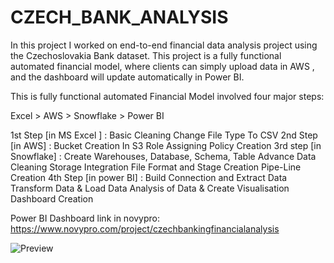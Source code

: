 # CZECH_BANK_ANALYSIS
In this project I worked on end-to-end financial data analysis project using the Czechoslovakia Bank dataset. This project is a fully functional automated financial model, where clients can simply upload data in AWS , and the dashboard will update automatically in Power BI.

This is fully functional automated Financial Model involved four major steps: 

Excel > AWS > Snowflake > Power BI 

1st Step [in MS Excel ] :
Basic Cleaning
Change File Type To CSV
2nd Step [in AWS] :
Bucket Creation In S3
Role Assigning
Policy Creation 
3rd step [in Snowflake] :
Create Warehouses, Database, Schema, Table
Advance Data Cleaning
Storage Integration
File Format and Stage Creation
Pipe-Line Creation
4th Step [in power BI] :
Build Connection and Extract Data
Transform Data & Load Data
Analysis of Data & Create Visualisation
Dashboard Creation 

Power BI Dashboard link in novypro: https://www.novypro.com/project/czechbankingfinancialanalysis

![Preview](https://github.com/SwastikP/CZECH_BANK_ANALYSIS/assets/58789099/9d0b6479-f4fa-4757-96c5-9a0e53c08051)

